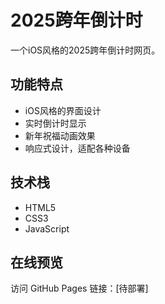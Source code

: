# 2025跨年倒计时

一个iOS风格的2025跨年倒计时网页。

## 功能特点

- iOS风格的界面设计
- 实时倒计时显示
- 新年祝福动画效果
- 响应式设计，适配各种设备

## 技术栈

- HTML5
- CSS3
- JavaScript

## 在线预览

访问 GitHub Pages 链接：[待部署] 
